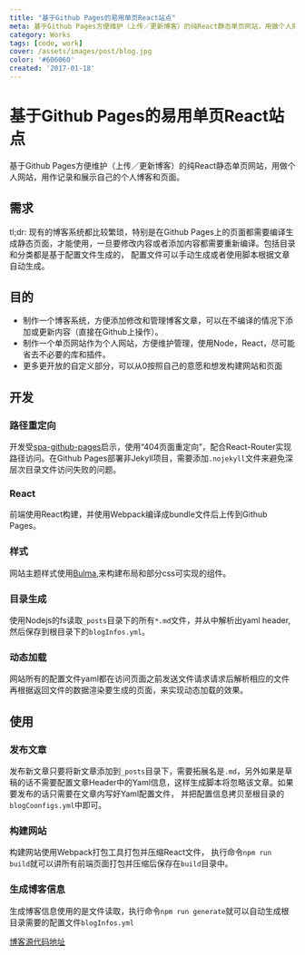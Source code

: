 ```yaml
---
title: "基于Github Pages的易用单页React站点"
meta: 基于Github Pages方便维护（上传／更新博客）的纯React静态单页网站，用做个人网站，用作记录和展示自己的个人博客和页面。
category: Works
tags: [code, work]
cover: /assets/images/post/blog.jpg
color: '#606060'
created: '2017-01-18'
---
```


# 基于Github Pages的易用单页React站点

基于Github Pages方便维护（上传／更新博客）的纯React静态单页网站，用做个人网站，用作记录和展示自己的个人博客和页面。

## 需求

tl;dr: 现有的博客系统都比较繁琐，特别是在Github Pages上的页面都需要编译生成静态页面，才能使用，一旦要修改内容或者添加内容都需要重新编译。包括目录和分类都是基于配置文件生成的， 配置文件可以手动生成或者使用脚本根据文章自动生成。

## 目的

* 制作一个博客系统，方便添加修改和管理博客文章，可以在不编译的情况下添加或更新内容（直接在Github上操作）。
* 制作一个单页网站作为个人网站，方便维护管理，使用Node，React，尽可能省去不必要的库和插件。
* 更多更开放的自定义部分，可以从0按照自己的意愿和想发构建网站和页面

## 开发

### 路径重定向
开发受[spa-github-pages](https://github.com/rafrex/spa-github-pages)启示，使用“404页面重定向”，配合React-Router实现路径访问。在Github Pages部署非Jekyll项目，需要添加`.nojekyll`文件来避免深层次目录文件访问失败的问题。

### React
前端使用React构建，并使用Webpack编译成bundle文件后上传到Github Pages。

### 样式
网站主题样式使用[Bulma](http://bulma.io/),来构建布局和部分css可实现的组件。

### 目录生成
使用Nodejs的fs读取`_posts`目录下的所有`*.md`文件，并从中解析出yaml header, 然后保存到根目录下的`blogInfos.yml`。

### 动态加载
网站所有的配置文件yaml都在访问页面之前发送文件请求请求后解析相应的文件再根据返回文件的数据渲染要生成的页面，来实现动态加载的效果。

## 使用

### 发布文章
发布新文章只要将新文章添加到`_posts`目录下，需要拓展名是`.md`，另外如果是草稿的话不需要配置文章Header中的Yaml信息，这样生成脚本将忽略该文章。如果要发布的话只需要在文章内写好Yaml配置文件， 并把配置信息拷贝至根目录的`blogCoonfigs.yml`中即可。

### 构建网站
构建网站使用Webpack打包工具打包并压缩React文件， 执行命令`npm run build`就可以讲所有前端页面打包并压缩后保存在`build`目录中。

### 生成博客信息
生成博客信息使用的是文件读取，执行命令`npm run generate`就可以自动生成根目录需要的配置文件`blogInfos.yml`

[博客源代码地址](https://github.com/ole3021/ole3021.me)
